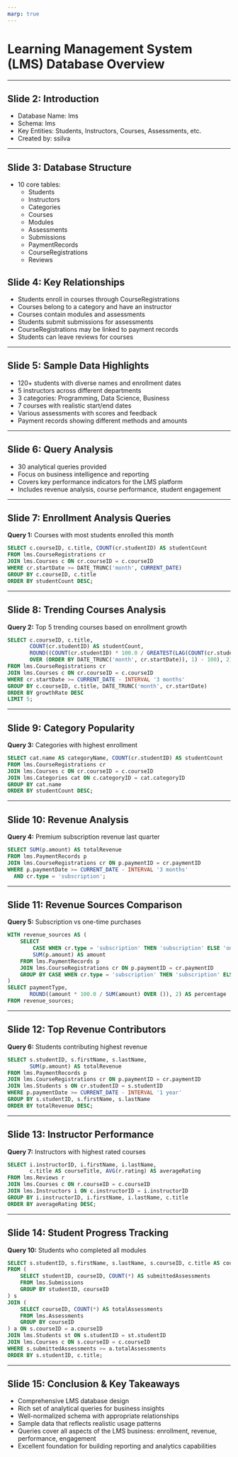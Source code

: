 ```yaml
---
marp: true
---
```


# Learning Management System (LMS) Database Overview

---

## Slide 2: Introduction
- Database Name: lms
- Schema: lms
- Key Entities: Students, Instructors, Courses, Assessments, etc.
- Created by: ssilva

---

## Slide 3: Database Structure
- 10 core tables:
  - Students
  - Instructors
  - Categories
  - Courses
  - Modules
  - Assessments
  - Submissions
  - PaymentRecords
  - CourseRegistrations
  - Reviews

## Slide 4: Key Relationships
- Students enroll in courses through CourseRegistrations
- Courses belong to a category and have an instructor
- Courses contain modules and assessments
- Students submit submissions for assessments
- CourseRegistrations may be linked to payment records
- Students can leave reviews for courses

---

## Slide 5: Sample Data Highlights
- 120+ students with diverse names and enrollment dates
- 5 instructors across different departments
- 3 categories: Programming, Data Science, Business
- 7 courses with realistic start/end dates
- Various assessments with scores and feedback
- Payment records showing different methods and amounts

---

## Slide 6: Query Analysis
- 30 analytical queries provided
- Focus on business intelligence and reporting
- Covers key performance indicators for the LMS platform
- Includes revenue analysis, course performance, student engagement

---

## Slide 7: Enrollment Analysis Queries
**Query 1:** Courses with most students enrolled this month
```sql
SELECT c.courseID, c.title, COUNT(cr.studentID) AS studentCount
FROM lms.CourseRegistrations cr
JOIN lms.Courses c ON cr.courseID = c.courseID
WHERE cr.startDate >= DATE_TRUNC('month', CURRENT_DATE)
GROUP BY c.courseID, c.title
ORDER BY studentCount DESC;
```

---

## Slide 8: Trending Courses Analysis
**Query 2:** Top 5 trending courses based on enrollment growth
```sql
SELECT c.courseID, c.title, 
       COUNT(cr.studentID) AS studentCount,
       ROUND((COUNT(cr.studentID) * 100.0 / GREATEST(LAG(COUNT(cr.studentID)) 
       OVER (ORDER BY DATE_TRUNC('month', cr.startDate)), 1) - 100), 2) AS growthRate
FROM lms.CourseRegistrations cr
JOIN lms.Courses c ON cr.courseID = c.courseID
WHERE cr.startDate >= CURRENT_DATE - INTERVAL '3 months'
GROUP BY c.courseID, c.title, DATE_TRUNC('month', cr.startDate)
ORDER BY growthRate DESC
LIMIT 5;
```

---

## Slide 9: Category Popularity
**Query 3:** Categories with highest enrollment
```sql
SELECT cat.name AS categoryName, COUNT(cr.studentID) AS studentCount
FROM lms.CourseRegistrations cr
JOIN lms.Courses c ON cr.courseID = c.courseID
JOIN lms.Categories cat ON c.categoryID = cat.categoryID
GROUP BY cat.name
ORDER BY studentCount DESC;
```

---

## Slide 10: Revenue Analysis
**Query 4:** Premium subscription revenue last quarter
```sql
SELECT SUM(p.amount) AS totalRevenue
FROM lms.PaymentRecords p
JOIN lms.CourseRegistrations cr ON p.paymentID = cr.paymentID
WHERE p.paymentDate >= CURRENT_DATE - INTERVAL '3 months'
  AND cr.type = 'subscription';
```

---

## Slide 11: Revenue Sources Comparison
**Query 5:** Subscription vs one-time purchases
```sql
WITH revenue_sources AS (
    SELECT 
        CASE WHEN cr.type = 'subscription' THEN 'subscription' ELSE 'one-time' END AS paymentType,
        SUM(p.amount) AS amount
    FROM lms.PaymentRecords p
    JOIN lms.CourseRegistrations cr ON p.paymentID = cr.paymentID
    GROUP BY CASE WHEN cr.type = 'subscription' THEN 'subscription' ELSE 'one-time' END
)
SELECT paymentType, 
       ROUND((amount * 100.0 / SUM(amount) OVER ()), 2) AS percentage
FROM revenue_sources;
```

---

## Slide 12: Top Revenue Contributors
**Query 6:** Students contributing highest revenue
```sql
SELECT s.studentID, s.firstName, s.lastName, 
       SUM(p.amount) AS totalRevenue
FROM lms.PaymentRecords p
JOIN lms.CourseRegistrations cr ON p.paymentID = cr.paymentID
JOIN lms.Students s ON cr.studentID = s.studentID
WHERE p.paymentDate >= CURRENT_DATE - INTERVAL '1 year'
GROUP BY s.studentID, s.firstName, s.lastName
ORDER BY totalRevenue DESC;
```

---

## Slide 13: Instructor Performance
**Query 7:** Instructors with highest rated courses
```sql
SELECT i.instructorID, i.firstName, i.lastName, 
       c.title AS courseTitle, AVG(r.rating) AS averageRating
FROM lms.Reviews r
JOIN lms.Courses c ON r.courseID = c.courseID
JOIN lms.Instructors i ON c.instructorID = i.instructorID
GROUP BY i.instructorID, i.firstName, i.lastName, c.title
ORDER BY averageRating DESC;
```

---

## Slide 14: Student Progress Tracking
**Query 10:** Students who completed all modules
```sql
SELECT s.studentID, s.firstName, s.lastName, s.courseID, c.title AS courseTitle
FROM (
    SELECT studentID, courseID, COUNT(*) AS submittedAssessments
    FROM lms.Submissions
    GROUP BY studentID, courseID
) s
JOIN (
    SELECT courseID, COUNT(*) AS totalAssessments
    FROM lms.Assessments
    GROUP BY courseID
) a ON s.courseID = a.courseID
JOIN lms.Students st ON s.studentID = st.studentID
JOIN lms.Courses c ON s.courseID = c.courseID
WHERE s.submittedAssessments >= a.totalAssessments
ORDER BY s.studentID, c.title;
```

---

## Slide 15: Conclusion & Key Takeaways
- Comprehensive LMS database design
- Rich set of analytical queries for business insights
- Well-normalized schema with appropriate relationships
- Sample data that reflects realistic usage patterns
- Queries cover all aspects of the LMS business: enrollment, revenue, performance, engagement
- Excellent foundation for building reporting and analytics capabilities